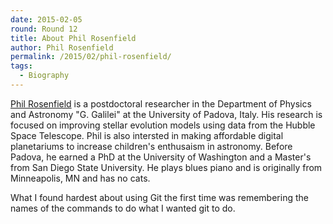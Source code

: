 ```yaml
---
date: 2015-02-05
round: Round 12
title: About Phil Rosenfield
author: Phil Rosenfield
permalink: /2015/02/phil-rosenfield/
tags:
  - Biography
---
```

[Phil Rosenfield](http://www.philrosenfield.com) is a postdoctoral researcher in the Department of Physics and Astronomy "G. Galilei" at the University of Padova, Italy. His research is focused on improving stellar evolution models using data from the Hubble Space Telescope. Phil is also intersted in making affordable digital planetariums to increase children's enthusaism in astronomy. Before Padova, he earned a PhD at the University of Washington and a Master's from San Diego State University. He plays blues piano and is originally from Minneapolis, MN and has no cats.

What I found hardest about using Git the first time was remembering the names of the commands to do what I wanted git to do.
